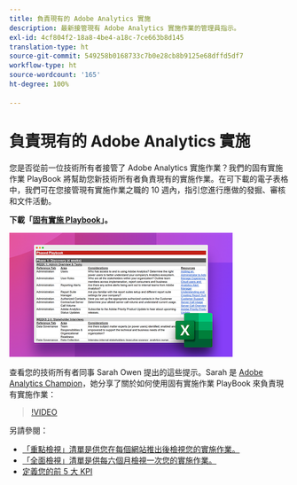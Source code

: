 ```yaml
---
title: 負責現有的 Adobe Analytics 實施
description: 最新接管現有 Adobe Analytics 實施作業的管理員指示。
exl-id: 4cf804f2-18a8-4be4-a18c-7ce663b8d145
translation-type: ht
source-git-commit: 549258b0168733c7b0e28cb8b9125e68dffd5df7
workflow-type: ht
source-wordcount: '165'
ht-degree: 100%

---
```


# 負責現有的 Adobe Analytics 實施

您是否從前一位技術所有者接管了 Adobe Analytics 實施作業？我們的固有實施作業 PlayBook 將幫助您新技術所有者負責現有的實施作業。在可下載的電子表格中，我們可在您接管現有實施作業之職的 10 週內，指引您進行應做的發掘、審核和文件活動。

**下載「[固有實施 Playbook](assets/adobe_analytics_inherited_implementation_playbook.xlsx)」。**

![Playbook](assets/inherited-impl-playbook.png)

查看您的技術所有者同事 Sarah Owen 提出的這些提示。Sarah 是 [Adobe Analytics Champion](https://blog.adobe.com/en/publish/2020/10/27/adobe-analytics-champion-program.html#gs.ldf97p)，她分享了關於如何使用固有實施作業 PlayBook 來負責現有實施作業：

>[!VIDEO](https://video.tv.adobe.com/v/327314/?quality=12&learn=on)

另請參閱：

* [「重點檢視」清單是供您在每個網站推出後檢視您的實施作業。](/help/implement/review/focused-review.md)
* [「全面檢視」清單是供每六個月檢視一次您的實施作業。](/help/implement/review/full-review.md)
* [定義您的前 5 大 KPI](/help/implement/review/define-kpis.md)
